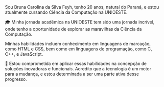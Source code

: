 Sou Bruna Carolina da Silva Feyh, tenho 20 anos, natural do Paraná, e estou atualmente cursando Ciência da Computação na UNIOESTE. 

🎓 Minha jornada acadêmica na UNIOESTE tem sido uma jornada incrível, onde tenho a oportunidade de explorar as maravilhas da Ciência da Computação. 

Minhas habilidades incluem conhecimento em linguagens de marcação, como HTML e CSS, bem como em linguagens de programação, como C, C++, e JavaScript.

💼 Estou comprometida em aplicar essas habilidades na concepção de soluções inovadoras e funcionais. Acredito que a tecnologia é um motor para a mudança, e estou determinada a ser uma parte ativa desse progresso.
